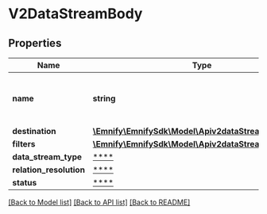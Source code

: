 # V2DataStreamBody

## Properties
Name | Type | Description | Notes
------------ | ------------- | ------------- | -------------
**name** | **string** | Descriptive name or purpose of the data stream | [optional] 
**destination** | [**\Emnify\EmnifySdk\Model\Apiv2dataStreamDestination**](Apiv2dataStreamDestination.md) |  | [optional] 
**filters** | [**\Emnify\EmnifySdk\Model\Apiv2dataStreamFilters[]**](Apiv2dataStreamFilters.md) |  | [optional] 
**data_stream_type** | [****](.md) |  | [optional] 
**relation_resolution** | [****](.md) |  | [optional] 
**status** | [****](.md) |  | [optional] 

[[Back to Model list]](../../README.md#documentation-for-models) [[Back to API list]](../../README.md#documentation-for-api-endpoints) [[Back to README]](../../README.md)

